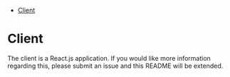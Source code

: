 <!-- START doctoc generated TOC please keep comment here to allow auto update -->
<!-- DON'T EDIT THIS SECTION, INSTEAD RE-RUN doctoc TO UPDATE -->

- [Client](#client)

<!-- END doctoc generated TOC please keep comment here to allow auto update -->

# Client

The client is a React.js application. If you would like more information regarding this, please submit an issue and this README will be extended.
